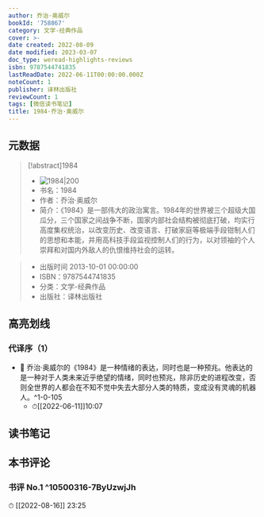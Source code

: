 ```yaml
---
author: 乔治·奥威尔
bookId: '758867'
category: 文学-经典作品
cover: >-
date created: 2022-08-09
date modified: 2023-03-07
doc_type: weread-highlights-reviews
isbn: 9787544741835
lastReadDate: 2022-06-11T00:00:00.000Z
noteCount: 1
publisher: 译林出版社
reviewCount: 1
tags: [微信读书笔记]
title: 1984-乔治·奥威尔
---
```


## 元数据

>[!abstract]1984
> - ![1984|200](https://wfqqreader-1252317822.image.myqcloud.com/cover/867/758867/t7_758867.jpg)
> - 书名：1984
> - 作者：乔治·奥威尔
> - 简介：《1984》是一部伟大的政治寓言。1984年的世界被三个超级大国瓜分，三个国家之间战争不断，国家内部社会结构被彻底打破，均实行高度集权统治，以改变历史、改变语言、打破家庭等极端手段钳制人们的思想和本能，并用高科技手段监视控制人们的行为，以对领袖的个人崇拜和对国内外敌人的仇恨维持社会的运转。

> - 出版时间 2013-10-01 00:00:00
> - ISBN：9787544741835
> - 分类：文学-经典作品
> - 出版社：译林出版社

## 高亮划线

### 代译序（1）

- 📌 乔治·奥威尔的《1984》是一种情绪的表达，同时也是一种预兆。他表达的是一种对于人类未来近乎绝望的情绪，同时也预兆，除非历史的进程改变，否则全世界的人都会在不知不觉中失去大部分人类的特质，变成没有灵魂的机器人。^1-0-105
	- ⏱[[2022-06-11]]10:07

## 读书笔记

## 本书评论

### 书评 No.1 ^10500316-7ByUzwjJh

⏱ [[2022-08-16]] 23:25
